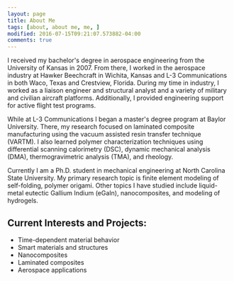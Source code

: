 ```yaml
---
layout: page
title: About Me
tags: [about, about me, me, ]
modified: 2016-07-15T09:21:07.573882-04:00
comments: true
---
```


I received my bachelor's degree in aerospace engineering from the University of Kansas in 2007. From there, I worked in the aerospace industry at Hawker Beechcraft in Wichita, Kansas and L-3 Communications in both Waco, Texas and Crestview, Florida. During my time in industry, I worked as a liaison engineer and structural analyst and a variety of military and civilian aircraft platforms. Additionally, I provided engineering support for active flight test programs.

While at L-3 Communications I began a master's degree program at Baylor University. There, my research focused on laminated composite manufacturing using the vacuum assisted resin transfer technique (VARTM). I also learned polymer characterization techniques using differential scanning calorimetry (DSC), dynamic mechanical analysis (DMA), thermogravimetric analysis (TMA), and rheology.

Currently I am a Ph.D. student in mechanical engineering at North Carolina State University. My primary research topic is finite element modeling of self-folding, polymer origami. Other topics I have studied include liquid-metal eutectic Gallium Indium (eGaIn), nanocomposites, and modeling of hydrogels.

## Current Interests and Projects:

* Time-dependent material behavior
* Smart materials and structures
* Nanocomposites
* Laminated composites
* Aerospace applications
